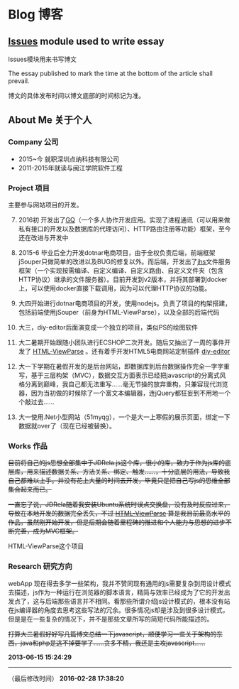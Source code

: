 Blog 博客
====

## [Issues](https://github.com/Gaubee/blog/issues) module used to write essay
Issues模块用来书写博文

The essay published to mark the time at the bottom of the article shall prevail.

博文的具体发布时间以博文底部的时间标记为准。

## About Me 关于个人

### Company 公司
  * 2015~今 就职深圳点纳科技有限公司
  * 2011-2015年就读与闽江学院软件工程

### Project 项目
  主要参与网站项目的开发。
  
  7. 2016初 开发出了[GQ](https://github.com/gaubee/gq)（一个多人协作开发应用。实现了进程通讯（可以用来做私有接口的开发以及数据库的代理访问）、HTTP路由注册等功能）框架，至今还在改进与开发中

  6. 2015-6 毕业后全力开发dotnar电商项目，由于全权负责后端，前端框架jSouper只做简单的改进以及BUG的修复以外。而后端，开发出了[jhs](https://github.com/gaubee/jhs)文件服务框架（一个实现按需编译、自定义编译、自定义路由、自定义文件夹（包含HTTP协议）继承的文件服务器）。目前开发到v2版本，并将其部署到docker上，可以使用docker直接下载调用，因为可以代理HTTP协议的功能。

  5. 大四开始进行dotnar电商项目的开发，使用nodejs。负责了项目的构架搭建，包括前端使用jSouper（前身为HTML-ViewParse），以及全部的后端代码

  4. 大三，diy-editor后面演变成一个独立的项目，类似PS的绘图软件
  
  3. 大二暑期开始跟随小团队进行ECSHOP二次开发。随后又抽出了一周的事件开发了 [HTML-ViewParse](https://github.com/Gaubee/HTML-ViewParse) 。还有着手开发HTML5电商网站定制插件 [diy-editor](https://github.com/Gaubee/diy-editor)

  2. 大一下学期在暑假开发的是后台网站，即数据库到后台数据操作完全一字字重写，基于三层构架（MVC），数据交互方面表示已经把javascript的分离式风格分离到巅峰，我自己都无法重写……毫无节操的放弃重构，只兼容现代浏览器，因为当初做的时候除了一个富文本编辑器，连jQuery都狂妄到不用地一个个敲过去……

  1. 大一使用.Net小型网站（51myqg），一个是大一上寒假的展示页面，绑定一下数据就over了（现在已经被替换）。

### Works 作品
  ~~目前将自己的js思想全部集中于JDRela.js这个库，很小的库，致力于作为js库的底层库，用来描述数据关系、方法关系、绑定、触发……，十分底层的用法，导致我自己都难以上手。并没有花上大量的时间去开发，毕竟只是把自己写js的思维全部集合起来而已。~~
  
  ~~一直忘了说，JDRela随着我安装Ubuntu系统时误点交换盘，没有及时反应过来，导致在本地开发的数据完全丢失，不过 [HTML-ViewParse](https://github.com/Gaubee/HTML-ViewParse)  算是我目前最高水平的作品，虽然刚开始开发，但是后期会随着里程碑的推进和个人能力与思想的进步不断完善，成为MVC框架。~~

  HTML-ViewParse这个项目

### Research 研究方向
  webApp
  现在得去多学一些架构，我并不赞同现有通用的js需要复杂到用设计模式去描述，js作为一种运行在浏览器的脚本语言，精简与效率已经成为了它的开发出发点了，这与后端那些语言并不相同。看那些所谓介绍js设计模式的，根本没有站在js编译器的角度去思考这些写法的冗余。很多情况js却是涉及到很多设计模式，但是是在一些复杂的情况下，并不是那些文章所写的简短代码所能描述的。
  
  ~~打算大二暑假好好写几篇博文总结一下javascript，顺便学习一些关于架构的东西，java和php是逃不掉要学了……贪多不精，我还是主攻javascript……~~


**2013-06-15 15:24:29**

---
（最后修改时间）
**2016-02-28 17:38:20**
